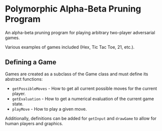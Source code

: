 # Polymorphic Alpha-Beta Pruning Program

An alpha-beta pruning program for playing arbitrary two-player adversarial games. 

Various examples of games included (Hex, Tic Tac Toe, 21, etc.).

## Defining a Game

Games are created as a subclass of the Game class and must define its abstract functions:

- `getPossibleMoves` - How to get all current possible moves for the current player.
- `getEvaluation` - How to get a numerical evaluation of the current game state.
- `playMove` - How to play a given move.

Additionally, definitions can be added for `getInput` and `drawGame` to allow for human players and graphics.
